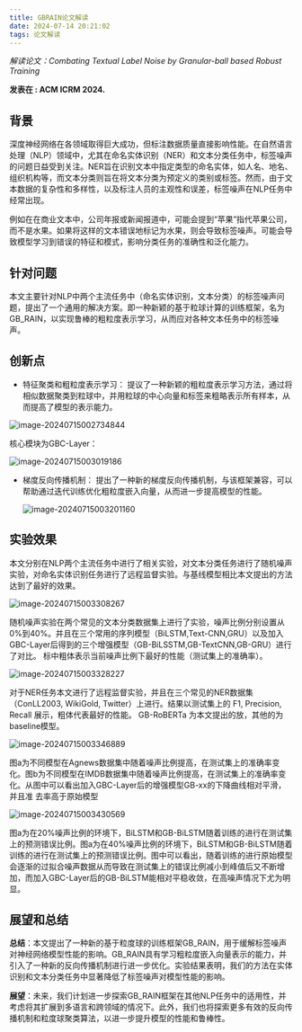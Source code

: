 ```yaml
---
title: GBRAIN论文解读
date: 2024-07-14 20:21:02
tags: 论文解读
---
```




*解读论文：Combating Textual Label Noise by Granular-ball based Robust Training*

**发表在 : ACM ICRM 2024.**



## 背景

​	深度神经网络在各领域取得巨大成功，但标注数据质量直接影响性能。在自然语言处理（NLP）领域中，尤其在命名实体识别（NER）和文本分类任务中，标签噪声的问题日益受到关注。NER旨在识别文本中指定类型的命名实体，如人名、地名、组织机构等，而文本分类则旨在将文本分类为预定义的类别或标签。然而，由于文本数据的复杂性和多样性，以及标注人员的主观性和误差，标签噪声在NLP任务中经常出现。

​	例如在在商业文本中，公司年报或新闻报道中，可能会提到“苹果”指代苹果公司，而不是水果。如果将这样的文本错误地标记为水果，则会导致标签噪声。可能会导致模型学习到错误的特征和模式，影响分类任务的准确性和泛化能力。



## 针对问题

​	本文主要针对NLP中两个主流任务中（命名实体识别，文本分类）的标签噪声问题，提出了一个通用的解决方案。即一种新颖的基于粒球计算的训练框架，名为GB_RAIN，以实现鲁棒的粗粒度表示学习，从而应对各种文本任务中的标签噪声。





## 创新点

* 特征聚类和粗粒度表示学习： 提议了一种新颖的粗粒度表示学习方法，通过将相似数据聚类到粒球中，并用粒球的中心向量和标签来粗略表示所有样本，从而提高了模型的表示能力。

![image-20240715002734844](https://test-1301661941.cos.ap-nanjing.myqcloud.com/image-20240715002734844.png)

核心模块为GBC-Layer：

![image-20240715003019186](https://test-1301661941.cos.ap-nanjing.myqcloud.com/image-20240715003019186.png)

* 梯度反向传播机制： 提出了一种新的梯度反向传播机制，与该框架兼容，可以帮助通过迭代训练优化粗粒度嵌入向量，从而进一步提高模型的性能。

  ![image-20240715003201160](https://test-1301661941.cos.ap-nanjing.myqcloud.com/image-20240715003201160.png)

## 实验效果

​	本文分别在NLP两个主流任务中进行了相关实验，对文本分类任务进行了随机噪声实验，对命名实体识别任务进行了远程监督实验。与基线模型相比本文提出的方法达到了最好的效果。

![image-20240715003308267](https://test-1301661941.cos.ap-nanjing.myqcloud.com/image-20240715003308267.png)

随机噪声实验在两个常见的文本分类数据集上进行了实验，噪声比例分别设置从0%到40%。并且在三个常用的序列模型（BiLSTM,Text-CNN,GRU）以及加入GBC-Layer后得到的三个增强模型（GB-BiLSSTM,GB-TextCNN,GB-GRU）进行了对比。 标中粗体表示当前噪声比例下最好的性能（测试集上的准确率）。

![image-20240715003328227](https://test-1301661941.cos.ap-nanjing.myqcloud.com/image-20240715003328227.png)

对于NER任务本文进行了远程监督实验，并且在三个常见的NER数据集（ConLL2003, WikiGold, Twitter）上进行。结果以测试集上的 F1, Precision, Recall 展示，粗体代表最好的性能。 GB-RoBERTa 为本文提出的放，其他的为baseline模型。

![image-20240715003346889](https://test-1301661941.cos.ap-nanjing.myqcloud.com/image-20240715003346889.png)

​	图a为不同模型在Agnews数据集中随着噪声比例提高，在测试集上的准确率变化。图b为不同模型在IMDB数据集中随着噪声比例提高，在测试集上的准确率变化。从图中可以看出加入GBC-Layer后的增强模型GB-xx的下降曲线相对平滑，并且准  去率高于原始模型

![image-20240715003430569](https://test-1301661941.cos.ap-nanjing.myqcloud.com/image-20240715003430569.png)

​	图a为在20%噪声比例的环境下，BiLSTM和GB-BiLSTM随着训练的进行在测试集上的预测错误比例。图a为在40%噪声比例的环境下，BiLSTM和GB-BiLSTM随着训练的进行在测试集上的预测错误比例。图中可以看出，随着训练的进行原始模型会逐渐的过拟合噪声数据从而导致在测试集上的错误比例减小到峰值后又不断增加，而加入GBC-Layer后的GB-BiLSTM能相对平稳收敛，在高噪声情况下尤为明显。

## 展望和总结

**总结**：本文提出了一种新的基于粒度球的训练框架GB_RAIN，用于缓解标签噪声对神经网络模型性能的影响。GB_RAIN具有学习粗粒度嵌入向量表示的能力，并引入了一种新的反向传播机制进行进一步优化。实验结果表明，我们的方法在实体识别和文本分类任务中显著降低了标签噪声对模型性能的影响。

**展望**：未来，我们计划进一步探索GB_RAIN框架在其他NLP任务中的适用性，并考虑将其扩展到多语言和跨领域的情况下。此外，我们也将探索更多有效的反向传播机制和粒度球聚类算法，以进一步提升模型的性能和鲁棒性。
